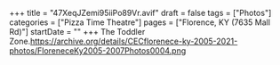 +++
title = "47XeqJZemi95iiPo89Vr.avif"
draft = false
tags = ["Photos"]
categories = ["Pizza Time Theatre"]
pages = ["Florence, KY (7635 Mall Rd)"]
startDate = ""
+++
The Toddler Zone.https://archive.org/details/CECflorenece-ky-2005-2021-photos/FloreneceKy2005-2007Photos0004.png
